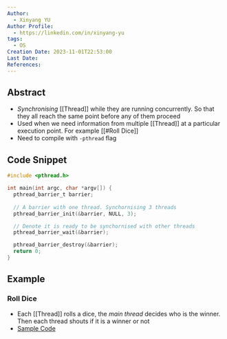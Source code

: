 ```yaml
---
Author:
  - Xinyang YU
Author Profile:
  - https://linkedin.com/in/xinyang-yu
tags:
  - OS
Creation Date: 2023-11-01T22:53:00
Last Date: 
References:
---
```

## Abstract
- *Synchronising* [[Thread]] while they are running concurrently. So that they all reach the same point before any of them proceed
- Used when we need information from multiple [[Thread]] at a particular execution point. For example [[#Roll Dice]]
- Need to compile with `-pthread` flag


## Code Snippet
```c
#include <pthread.h>

int main(int argc, char *argv[]) {
  pthread_barrier_t barrier;
  
  // A barrier with one thread. Synchornising 3 threads
  pthread_barrier_init(&barrier, NULL, 3);

  // Denote it is ready to be synchornised with other threads
  pthread_barrier_wait(&barrier);

  pthread_barrier_destroy(&barrier);
  return 0;
}
```

## Example
### Roll Dice
- Each [[Thread]] rolls a dice, the *main thread* decides who is the winner. Then each thread shouts if it is a winner or not
- [Sample Code](https://code-vault.net/lesson/18ec1942c2da46840693efe9b520f873)